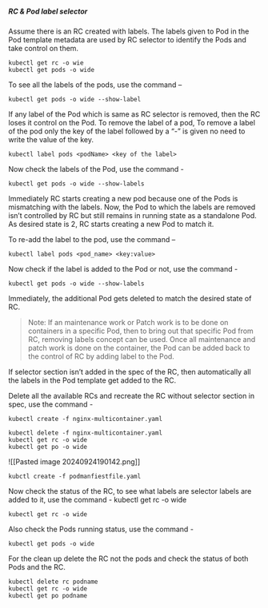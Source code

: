 
##### RC & Pod label selector 
Assume there is an RC created with labels. The labels given to Pod in the Pod template metadata are used by RC selector to identify the Pods and take control on them.

```
kubectl get rc -o wie
kubectl get pods -o wide
```
 
To see all the labels of the pods, use the command – 
```
kubectl get pods -o wide --show-label
```
 
If any label of the Pod which is same as RC selector is removed, then the RC loses it control on the Pod. To remove the label of a pod, To remove a label of the pod only the key of the label followed by a “-” is given no need to write the value of the key.

 ```
kubectl label pods <podName> <key of the label> 
```

Now check the labels of the Pod, use the command - 
```
kubectl get pods -o wide --show-labels
```
Immediately RC starts creating a new pod because one of the Pods is mismatching with the labels. Now, the Pod to which the labels are removed isn’t controlled by RC but still remains in running state as a standalone Pod. As desired state is 2, RC starts creating a new Pod to match it.
 
To re-add the label to the pod, use the command – 
```
kubectl label pods <pod_name> <key:value>
```
 
Now check if the label is added to the Pod or not, use the command - 
```
kubectl get pods -o wide --show-labels
```
Immediately, the additional Pod gets deleted to match the desired state of RC. 
 
 
>Note: If an maintenance work or Patch work is to be done on containers in a specific Pod, then to bring out that specific Pod from RC, removing labels concept can be used. Once all maintenance and patch work is done on the container, the Pod can be added back to the control of RC by adding label to the Pod. 

If selector section isn’t added in the spec of the RC, then automatically all the labels in the Pod template get added to the RC.

Delete all the available RCs and recreate the RC without selector section in spec, use the command - 
```
kubectl create -f nginx-multicontainer.yaml
```
```
kubectl delete -f nginx-multicontainer.yaml
kubectl get rc -o wide
kubectl get po -o wide
```

![[Pasted image 20240924190142.png]]
```
kubctl create -f podmanfiestfile.yaml
```
Now check the status of the RC, to see what labels are selector labels are added to it, use the command - kubectl get rc -o wide
```
kubectl get rc -o wide
```
Also check the Pods running status, use the command - 
```
kubectl get pods -o wide
```
 
For the clean up delete the RC not the pods and check the status of both Pods and the RC.
```
kubectl delete rc podname
kubectl get rc -o wide
kubectl get po podname
```
